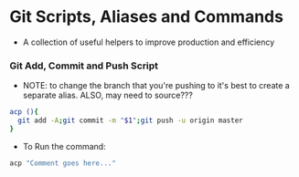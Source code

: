 # Git Scripts, Aliases and Commands
- A collection of useful helpers to improve production and efficiency

### Git Add, Commit and Push Script
- NOTE: to change the branch that you're pushing to it's best to create a separate alias. ALSO, may need to source???
```bash
acp (){
  git add -A;git commit -m "$1";git push -u origin master
}
```
- To Run the command:
```bash
acp "Comment goes here..."
```
